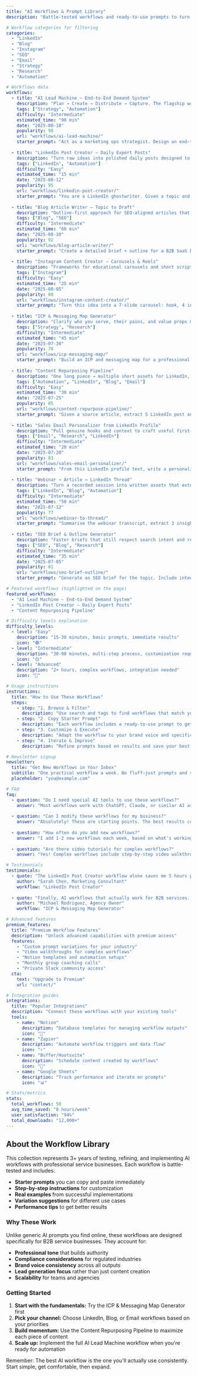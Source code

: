 ```yaml
---
title: "AI Workflows & Prompt Library"
description: "Battle-tested workflows and ready-to-use prompts to turn marketing strategy into consistent execution. Browse, filter, and implement immediately."

# Workflow categories for filtering
categories:
  - "LinkedIn"
  - "Blog"
  - "Instagram"
  - "SEO"
  - "Email"
  - "Strategy"
  - "Research"
  - "Automation"

# Workflows data
workflows:
  - title: "AI Lead Machine — End-to-End Demand System"
    description: "Plan → Create → Distribute → Capture. The flagship workflow to build a predictable lead engine."
    tags: ["Strategy", "Automation"]
    difficulty: "Intermediate"
    estimated_time: "90 min"
    date: "2025-08-18"
    popularity: 98
    url: "workflows/ai-lead-machine/"
    starter_prompt: "Act as a marketing ops strategist. Design an end-to-end lead gen system for a B2B services firm in India. Output: ICP, messaging map, 90-day plan, weekly content schedule, and lead capture offers."
    
  - title: "LinkedIn Post Creator — Daily Expert Posts"
    description: "Turn raw ideas into polished daily posts designed to build authority (no hard selling)."
    tags: ["LinkedIn", "Automation"]
    difficulty: "Easy"
    estimated_time: "15 min"
    date: "2025-08-12"
    popularity: 95
    url: "workflows/linkedin-post-creator/"
    starter_prompt: "You are a LinkedIn ghostwriter. Given a topic and a POV, write a 180—220 word educative post with hook, 1—2 insights, takeaway, and soft CTA to follow."
    
  - title: "Blog Article Writer — Topic to Draft"
    description: "Outline-first approach for SEO-aligned articles that read like humans wrote them."
    tags: ["Blog", "SEO"]
    difficulty: "Intermediate"
    estimated_time: "60 min"
    date: "2025-08-10"
    popularity: 92
    url: "workflows/blog-article-writer/"
    starter_prompt: "Create a detailed brief + outline for a B2B SaaS blog post targeting India-based buyers. Include search intent, H2/H3s, FAQs, and examples."
    
  - title: "Instagram Content Creator — Carousels & Reels"
    description: "Frameworks for educational carousels and short scripts that drive saves and shares."
    tags: ["Instagram"]
    difficulty: "Easy"
    estimated_time: "25 min"
    date: "2025-08-05"
    popularity: 80
    url: "workflows/instagram-content-creator/"
    starter_prompt: "Turn this idea into a 7-slide carousel: hook, 4 insights, example, CTA. Keep slides concise; add caption and 10 hashtags."
    
  - title: "ICP & Messaging Map Generator"
    description: "Clarify who you serve, their pains, and value props mapped to awareness stages."
    tags: ["Strategy", "Research"]
    difficulty: "Intermediate"
    estimated_time: "45 min"
    date: "2025-07-30"
    popularity: 78
    url: "workflows/icp-messaging-map/"
    starter_prompt: "Build an ICP and messaging map for a professional services firm. Include jobs-to-be-done, pains, gains, triggers, and message by awareness stage."
    
  - title: "Content Repurposing Pipeline"
    description: "One long piece → multiple short assets for LinkedIn, blog, and email."
    tags: ["Automation", "LinkedIn", "Blog", "Email"]
    difficulty: "Easy"
    estimated_time: "30 min"
    date: "2025-07-25"
    popularity: 85
    url: "workflows/content-repurpose-pipeline/"
    starter_prompt: "Given a source article, extract 5 LinkedIn post angles, 1 email, and 1 short blog. Keep voice consistent and non-salesy."
    
  - title: "Sales Email Personalizer from LinkedIn Profile"
    description: "Pull genuine hooks and context to craft useful first-touch emails."
    tags: ["Email", "Research", "LinkedIn"]
    difficulty: "Intermediate"
    estimated_time: "20 min"
    date: "2025-07-20"
    popularity: 83
    url: "workflows/sales-email-personalizer/"
    starter_prompt: "From this LinkedIn profile text, write a personalised first-touch email. Lead with value, avoid generic flattery; 120—140 words."
    
  - title: "Webinar → Article → LinkedIn Thread"
    description: "Turn a recorded session into written assets that extend reach."
    tags: ["LinkedIn", "Blog", "Automation"]
    difficulty: "Intermediate"
    estimated_time: "50 min"
    date: "2025-07-12"
    popularity: 77
    url: "workflows/webinar-to-thread/"
    starter_prompt: "Summarise the webinar transcript, extract 3 insights, create a 900—1200 word article outline, and a 10-tweet style LinkedIn thread."
    
  - title: "SEO Brief & Outline Generator"
    description: "Faster briefs that still respect search intent and reader value."
    tags: ["SEO", "Blog", "Research"]
    difficulty: "Intermediate"
    estimated_time: "35 min"
    date: "2025-07-05"
    popularity: 81
    url: "workflows/seo-brief-outline/"
    starter_prompt: "Generate an SEO brief for the topic. Include intent, entities, competitor gaps, outline, and internal link ideas."

# Featured workflows (highlighted on the page)
featured_workflows:
  - "AI Lead Machine — End-to-End Demand System"
  - "LinkedIn Post Creator — Daily Expert Posts"
  - "Content Repurposing Pipeline"

# Difficulty levels explanation
difficulty_levels:
  - level: "Easy"
    description: "15-30 minutes, basic prompts, immediate results"
    icon: "🟢"
  - level: "Intermediate" 
    description: "30-90 minutes, multi-step process, customization required"
    icon: "🟡"
  - level: "Advanced"
    description: "2+ hours, complex workflows, integration needed"
    icon: "🔴"

# Usage instructions
instructions:
  title: "How to Use These Workflows"
  steps:
    - step: "1. Browse & Filter"
      description: "Use search and tags to find workflows that match your needs"
    - step: "2. Copy Starter Prompt" 
      description: "Each workflow includes a ready-to-use prompt to get started"
    - step: "3. Customize & Execute"
      description: "Adapt the workflow to your brand voice and specific requirements"
    - step: "4. Iterate & Improve"
      description: "Refine prompts based on results and save your best variations"

# Newsletter signup
newsletter:
  title: "Get New Workflows in Your Inbox"
  subtitle: "One practical workflow a week. No fluff—just prompts and steps you can use the same day."
  placeholder: "you@example.com"

# FAQ
faq:
  - question: "Do I need special AI tools to use these workflows?"
    answer: "Most workflows work with ChatGPT, Claude, or similar AI assistants. Some advanced workflows may benefit from specific tools, which we'll note in the instructions."
    
  - question: "Can I modify these workflows for my business?"
    answer: "Absolutely! These are starting points. The best results come from adapting prompts to your specific brand voice, audience, and goals."
    
  - question: "How often do you add new workflows?"
    answer: "I add 1-2 new workflows each week, based on what's working for my clients and what challenges I'm seeing in the market."
    
  - question: "Are there video tutorials for complex workflows?"
    answer: "Yes! Complex workflows include step-by-step video walkthroughs showing exactly how to implement them."

# Testimonials
testimonials:
  - quote: "The LinkedIn Post Creator workflow alone saves me 5 hours per week. The posts perform better than what I was writing manually."
    author: "Sarah Chen, Marketing Consultant"
    workflow: "LinkedIn Post Creator"
    
  - quote: "Finally, AI workflows that actually work for B2B services. The ICP mapping workflow completely changed how we think about messaging."
    author: "Michael Rodriguez, Agency Owner"
    workflow: "ICP & Messaging Map Generator"

# Advanced features
premium_features:
  title: "Premium Workflow Features"
  description: "Unlock advanced capabilities with premium access"
  features:
    - "Custom prompt variations for your industry"
    - "Video walkthroughs for complex workflows"
    - "Notion templates and automation setups"
    - "Monthly group coaching calls"
    - "Private Slack community access"
  cta:
    text: "Upgrade to Premium"
    url: "contact/"

# Integration guides
integrations:
  title: "Popular Integrations"
  description: "Connect these workflows with your existing tools"
  tools:
    - name: "Notion"
      description: "Database templates for managing workflow outputs"
      icon: "📝"
    - name: "Zapier"
      description: "Automate workflow triggers and data flow"
      icon: "⚡"
    - name: "Buffer/Hootsuite"
      description: "Schedule content created by workflows"
      icon: "📅"
    - name: "Google Sheets"
      description: "Track performance and iterate on prompts"
      icon: "📊"

# Stats/metrics
stats:
  total_workflows: 50
  avg_time_saved: "8 hours/week"
  user_satisfaction: "94%"
  total_downloads: "12,000+"
---
```


## About the Workflow Library

This collection represents 3+ years of testing, refining, and implementing AI workflows with professional service businesses. Each workflow is battle-tested and includes:

- **Starter prompts** you can copy and paste immediately
- **Step-by-step instructions** for customization
- **Real examples** from successful implementations
- **Variation suggestions** for different use cases
- **Performance tips** to get better results

### Why These Work

Unlike generic AI prompts you find online, these workflows are designed specifically for B2B service businesses. They account for:

- **Professional tone** that builds authority
- **Compliance considerations** for regulated industries  
- **Brand voice consistency** across all outputs
- **Lead generation focus** rather than just content creation
- **Scalability** for teams and agencies

### Getting Started

1. **Start with the fundamentals:** Try the ICP & Messaging Map Generator first
2. **Pick your channel:** Choose LinkedIn, Blog, or Email workflows based on your priorities  
3. **Build momentum:** Use the Content Repurposing Pipeline to maximize each piece of content
4. **Scale up:** Implement the full AI Lead Machine workflow when you're ready for automation

Remember: The best AI workflow is the one you'll actually use consistently. Start simple, get comfortable, then expand.